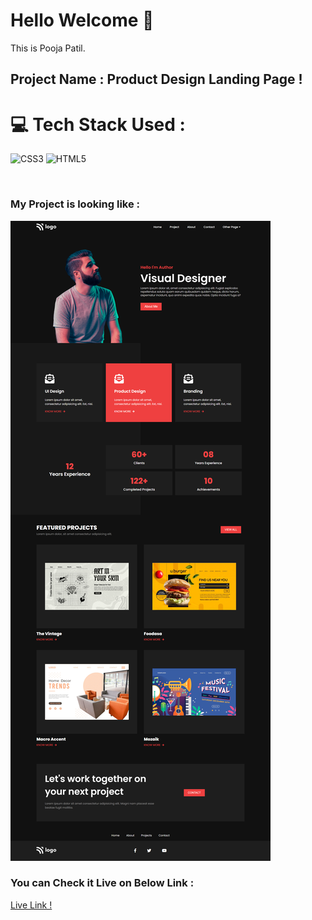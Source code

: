 # Hello Welcome 👋

This is Pooja Patil.

## Project Name : **Product Design Landing Page !**


# 💻 Tech Stack Used :

![CSS3](https://img.shields.io/badge/css3-%231572B6.svg?style=for-the-badge&logo=css3&logoColor=white) ![HTML5](https://img.shields.io/badge/html5-%23E34F26.svg?style=for-the-badge&logo=html5&logoColor=white) 

</br>

### My Project is looking like :

![Web Site Image](./Assets/complete%20SS.png)

### You can Check it Live on Below Link :

[Live Link !](https://product-landing-page-complete.netlify.app/)
